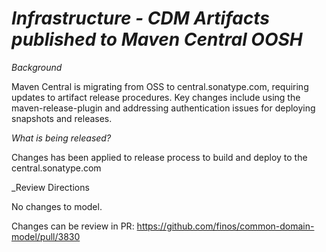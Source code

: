 # _Infrastructure - CDM Artifacts published to Maven Central OOSH_

_Background_

Maven Central is migrating from OSS to central.sonatype.com, requiring updates to artifact release procedures. Key changes include using the maven-release-plugin and addressing authentication issues for deploying snapshots and releases. 

_What is being released?_

Changes has been applied to release process to build and deploy to the central.sonatype.com 

_Review Directions

No changes to model.

Changes can be review in PR: https://github.com/finos/common-domain-model/pull/3830
